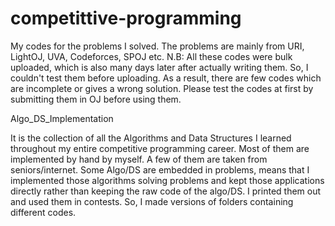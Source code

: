 # competittive-programming
My codes for the problems I solved. The problems are mainly from URI, LightOJ, UVA, Codeforces, SPOJ etc.
N.B: All these codes were bulk uploaded, which is also many days later after actually writing them. So, I couldn't test them before uploading. As a result, there are few codes which are incomplete or gives a wrong solution. Please test the codes at first by submitting them in OJ before using them.

Algo_DS_Implementation

It is the collection of all the Algorithms and Data Structures I learned throughout my entire competitive programming career. Most of them are implemented by hand by myself. A few of them are taken from seniors/internet. Some Algo/DS are embedded in problems, means that I implemented those algorithms solving problems and kept those applications directly rather than keeping the raw code of the algo/DS.
I printed them out and used them in contests. So, I made versions of folders containing different codes.
